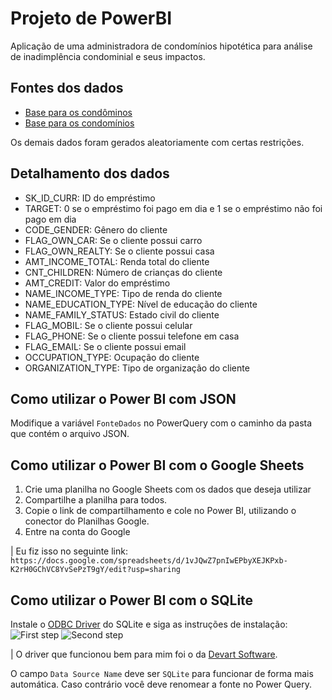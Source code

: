 # Projeto de PowerBI
Aplicação de uma administradora de condomínios hipotética para análise de
inadimplência condominial e seus impactos.

## Fontes dos dados
- [Base para os condôminos](https://www.kaggle.com/datasets/gauravduttakiit/loan-defaulter) 
- [Base para os condomínios](https://www.kaggle.com/datasets/gohyuchen/singapore-private-condo-rental)

Os demais dados foram gerados aleatoriamente com certas restrições.

## Detalhamento dos dados

- SK_ID_CURR: ID do empréstimo
- TARGET: 0 se o empréstimo foi pago em dia e 1 se o empréstimo não foi pago em dia
- CODE_GENDER: Gênero do cliente
- FLAG_OWN_CAR: Se o cliente possui carro
- FLAG_OWN_REALTY: Se o cliente possui casa
- AMT_INCOME_TOTAL: Renda total do cliente
- CNT_CHILDREN: Número de crianças do cliente
- AMT_CREDIT: Valor do empréstimo
- NAME_INCOME_TYPE: Tipo de renda do cliente
- NAME_EDUCATION_TYPE: Nível de educação do cliente
- NAME_FAMILY_STATUS: Estado civil do cliente
- FLAG_MOBIL: Se o cliente possui celular
- FLAG_PHONE: Se o cliente possui telefone em casa
- FLAG_EMAIL: Se o cliente possui email
- OCCUPATION_TYPE: Ocupação do cliente
- ORGANIZATION_TYPE: Tipo de organização do cliente

## Como utilizar o Power BI com JSON
Modifique a variável `FonteDados` no PowerQuery com o caminho da pasta que
contém o arquivo JSON.

## Como utilizar o Power BI com o Google Sheets
1. Crie uma planilha no Google Sheets com os dados que deseja utilizar
2. Compartilhe a planilha para todos.
3. Copie o link de compartilhamento e cole no Power BI, utilizando o conector
   do Planilhas Google.
4. Entre na conta do Google

| Eu fiz isso no seguinte link: `https://docs.google.com/spreadsheets/d/1vJQwZ7pnIwEPbyXEJKPxb-K2rH0GChVC8YvSePzT9gY/edit?usp=sharing`

## Como utilizar o Power BI com o SQLite
Instale o [ODBC Driver](http://www.ch-werner.de/sqliteodbc/) do SQLite e siga
as instruções de instalação:
![First step](.github/odbc.png)
![Second step](.github/powerbi.png)

| O driver que funcionou bem para mim foi o da [Devart Software](https://marketplace.visualstudio.com/items?itemName=DevartSoftware.SQLiteODBCDriver3264bit).

O campo `Data Source Name` deve ser `SQLite` para funcionar de forma mais automática.
Caso contrário você deve renomear a fonte no Power Query.